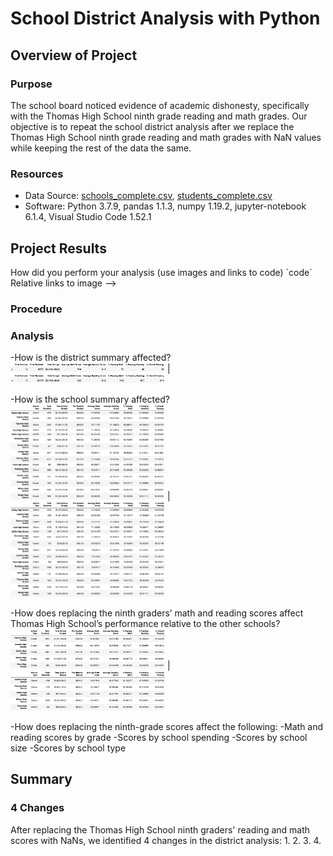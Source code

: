 # School District Analysis with Python

## Overview of Project

### Purpose

The school board noticed evidence of academic dishonesty, specifically with the Thomas High School ninth grade reading and math grades. Our objective is to repeat the school district analysis after we replace the Thomas High School ninth grade reading and math grades with NaN values while keeping the rest of the data the same.


### Resources

- Data Source: [schools_complete.csv](Resources/schools_complete.csv), [students_complete.csv](Resources/students_complete.csv)
- Software: Python 3.7.9, pandas 1.1.3, numpy 1.19.2, jupyter-notebook 6.1.4, Visual Studio Code 1.52.1

## Project Results 
<!-->
How did you perform your analysis (use images and links to code)
`code`
Relative links to image
-->
### Procedure


### Analysis
<!--
There is a bulleted list that addresses how each of the seven school district metrics was affected by the changes in the data (10 pt).
Results: Using bulleted lists and images of DataFrames as support, address the following questions.''
-->

-How is the district summary affected?
<img src="Resources/orig_district_summary.png" width="49%"> |
<img src="Resources/new_district_summary.png" width="49%">

-How is the school summary affected?
<img src="Resources/orig_per_school_summary.png" width="49%"> |
<img src="Resources/new_per_school_summary.png" width="49%">

-How does replacing the ninth graders’ math and reading scores affect Thomas High School’s performance relative to the other schools?
<img src="Resources/orig_top_5_schools.png" width="49%"> |
<img src="Resources/new_top_5_schools.png" width="49%">

-How does replacing the ninth-grade scores affect the following:
-Math and reading scores by grade
-Scores by school spending
-Scores by school size
-Scores by school type


## Summary

### 4 Changes

After replacing the Thomas High School ninth graders' reading and math scores with NaNs, we identified 4 changes in the district analysis:
1. 
2. 
3. 
4. 